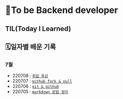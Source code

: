 # 🎯To be Backend developer 

## TIL(Today I Learned)

## 🗓️일자별 배운 기록

### 7월
- 220708 : [`취업 특강`](https://github.com/yoosoonil/TIL/blob/master/0708/%EA%B5%AC%EC%9D%B8%20%EA%B3%B5%EA%B3%A0.md)
- 220707 : [`github fork & pull`](https://github.com/yoosoonil/TIL/blob/master/0707/github%20fork%26pull.md)
- 220706 : [`git & github`](https://github.com/yoosoonil/TIL/blob/master/0706/git%20%EC%A0%95%EB%A6%AC.md)
- 220705 : [`markdown 문법 정리`](https://github.com/yoosoonil/TIL/blob/master/0705/%EB%A7%88%ED%81%AC%EB%8B%A4%EC%9A%B4%EC%A0%95%EB%A6%AC.md)


